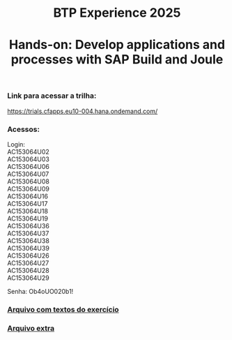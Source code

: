 <header>

<!--
  <<< Author notes: Course header >>>
  Include a 1280×640 image, course title in sentence case, and a concise description in emphasis.
  In your repository settings: enable template repository, add your 1280×640 social image, auto delete head branches.
  Add your open source license, GitHub uses MIT license.
-->

# BTP Experience 2025
# Hands-on: Develop applications and processes with SAP Build and Joule

</header>

<!--
  <<< Author notes: Course start >>>
  Include start button, a note about Actions minutes,
  and tell the learner why they should take the course.
-->

### Link para acessar a trilha:

https://trials.cfapps.eu10-004.hana.ondemand.com/

### Acessos:

Login:   
AC153064U02   
AC153064U03    
AC153064U06   
AC153064U07    
AC153064U08    
AC153064U09    
AC153064U16    
AC153064U17   
AC153064U18   
AC153064U19   
AC153064U36   
AC153064U37   
AC153064U38   
AC153064U39   
AC153064U26   
AC153064U27   
AC153064U28   
AC153064U29   

Senha: Ob4oUO020b1!

### [Arquivo com textos do exercício](https://github.com/LucasMarques-Intelligenza/BTPEXP2025/blob/main/Textos%20do%20exerc%C3%ADcio.pdf)

### [Arquivo extra](https://github.com/LucasMarques-Intelligenza/BTPEXP2025/blob/main/purchases-logic.js)
